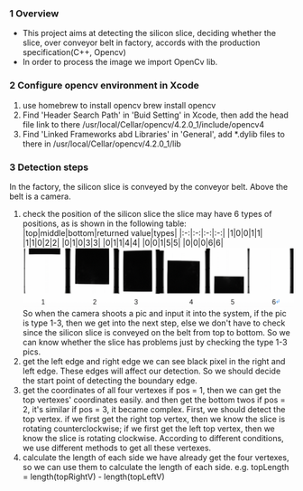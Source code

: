 ### 1 Overview
- This project aims at detecting the silicon slice, deciding whether the slice, over conveyor belt in factory, accords with the production specification(C++, Opencv)
- In order to process the image we import OpenCv lib.

### 2 Configure opencv environment in Xcode
1. use homebrew to install opencv
brew install opencv
2. Find 'Header Search Path' in 'Buid Setting' in Xcode, then add the head file link to there /usr/local/Cellar/opencv/4.2.0_1/include/opencv4
3. Find 'Linked Frameworks abd Libraries' in 'General', add *.dylib files to there in /usr/local/Cellar/opencv/4.2.0_1/lib 

### 3 Detection steps
In the factory, the silicon slice is conveyed by the conveyor belt. Above the belt is a camera. 
1. check the position of the silicon slice
the slice may have 6 types of positions, as is shown in the following table:
|top|middle|bottom|returned value|types|
|:-:|:-:|:-:|:-:|
|1|0|0|1|1|
|1|1|0|2|2|
|0|1|0|3|3|
|0|1|1|4|4|
|0|0|1|5|5|
|0|0|0|6|6|
![](images/position.png)
So when the camera shoots a pic and input it into the system, if the pic is type 1-3, then we get into the next step, else we don't have to check since the silicon slice is conveyed on the belt from top to bottom. So we can know whether the slice has problems just by checking the type 1-3 pics.
2. get the left edge and right edge
we can see black pixel in the right and left edge. These edges will affect our detection. So we should decide the start point of detecting the boundary edge.
3. get the coordinates of all four vertexes
if pos = 1, then we can get the top vertexes' coordinates easily. and then get the bottom twos
if pos = 2, it's similar
if pos = 3, it became complex. First, we should detect the top vertex. if we first get the right top vertex, then we know the slice is rotating counterclockwise; if we first get the left top vertex, then we know the slice is rotating clockwise. According to different conditions, we use different methods to get all these vertexes.
4. calculate the length of each side
we have already get the four vertexes, so we can use them to calculate the length of each side. e.g. topLength = length(topRightV) - length(topLeftV)







